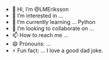 - 👋 Hi, I’m @LMEriksson
- 👀 I’m interested in ...
- 🌱 I’m currently learning ... Python
- 💞️ I’m looking to collaborate on ... 
- 📫 How to reach me ... 
- 😄 Pronouns: ...
- ⚡ Fun fact: ... I love a good dad joke. 

<!---
LMEriksson/LMEriksson is a ✨ special ✨ repository because its `README.md` (this file) appears on your GitHub profile.
You can click the Preview link to take a look at your changes.
--->
